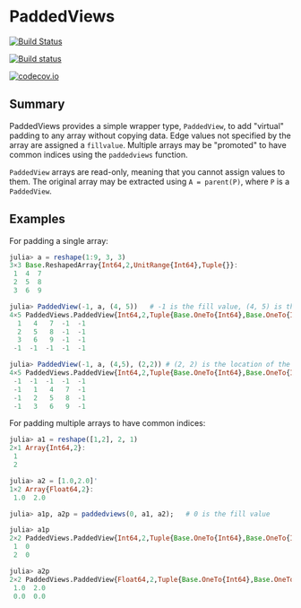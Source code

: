 # PaddedViews

[![Build Status](https://travis-ci.org/JuliaArrays/PaddedViews.jl.svg?branch=master)](https://travis-ci.org/JuliaArrays/PaddedViews.jl)

[![Build status](https://ci.appveyor.com/api/projects/status/p4ci9hb4oe4tbro9/branch/master?svg=true)](https://ci.appveyor.com/project/timholy/paddedviews-jl/branch/master)

[![codecov.io](http://codecov.io/github/JuliaArrays/PaddedViews.jl/coverage.svg?branch=master)](http://codecov.io/github/JuliaArrays/PaddedViews.jl?branch=master)

## Summary

PaddedViews provides a simple wrapper type, `PaddedView`, to add
"virtual" padding to any array without copying data. Edge values not
specified by the array are assigned a `fillvalue`.  Multiple arrays
may be "promoted" to have common indices using the `paddedviews`
function.

`PaddedView` arrays are read-only, meaning that you cannot assign
values to them. The original array may be extracted using `A =
parent(P)`, where `P` is a `PaddedView`.

## Examples

For padding a single array:

```julia
julia> a = reshape(1:9, 3, 3)
3×3 Base.ReshapedArray{Int64,2,UnitRange{Int64},Tuple{}}:
 1  4  7
 2  5  8
 3  6  9

julia> PaddedView(-1, a, (4, 5))   # -1 is the fill value, (4, 5) is the desired size
4×5 PaddedViews.PaddedView{Int64,2,Tuple{Base.OneTo{Int64},Base.OneTo{Int64}},Base.ReshapedArray{Int64,2,UnitRange{Int64},Tuple{}}}:
  1   4   7  -1  -1
  2   5   8  -1  -1
  3   6   9  -1  -1
 -1  -1  -1  -1  -1

julia> PaddedView(-1, a, (4,5), (2,2)) # (2, 2) is the location of the first element from a
4×5 PaddedViews.PaddedView{Int64,2,Tuple{Base.OneTo{Int64},Base.OneTo{Int64}},OffsetArrays.OffsetArray{Int64,2,Base.ReshapedArray{Int64,2,UnitRange{Int64},Tuple{}}}}:
 -1  -1  -1  -1  -1
 -1   1   4   7  -1
 -1   2   5   8  -1
 -1   3   6   9  -1
```

For padding multiple arrays to have common indices:

```julia
julia> a1 = reshape([1,2], 2, 1)
2×1 Array{Int64,2}:
 1
 2

julia> a2 = [1.0,2.0]'
1×2 Array{Float64,2}:
 1.0  2.0

julia> a1p, a2p = paddedviews(0, a1, a2);   # 0 is the fill value

julia> a1p
2×2 PaddedViews.PaddedView{Int64,2,Tuple{Base.OneTo{Int64},Base.OneTo{Int64}},Array{Int64,2}}:
 1  0
 2  0

julia> a2p
2×2 PaddedViews.PaddedView{Float64,2,Tuple{Base.OneTo{Int64},Base.OneTo{Int64}},Array{Float64,2}}:
 1.0  2.0
 0.0  0.0
```
